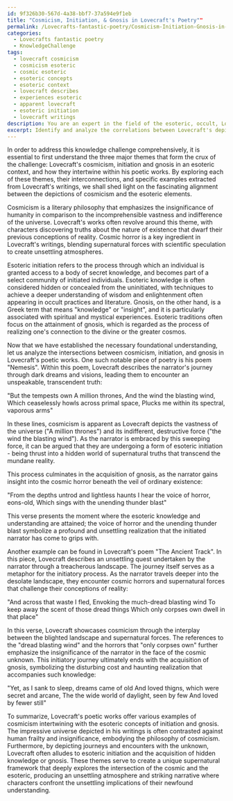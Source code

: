 ```yaml
---
id: 9f326b30-567d-4a38-bbf7-37a594e9f1eb
title: "Cosmicism, Initiation, & Gnosis in Lovecraft's Poetry""
permalink: /Lovecrafts-fantastic-poetry/Cosmicism-Initiation-Gnosis-in-Lovecrafts-Poetry/
categories:
  - Lovecrafts fantastic poetry
  - KnowledgeChallenge
tags:
  - lovecraft cosmicism
  - cosmicism esoteric
  - cosmic esoteric
  - esoteric concepts
  - esoteric context
  - lovecraft describes
  - experiences esoteric
  - apparent lovecraft
  - esoteric initiation
  - lovecraft writings
description: You are an expert in the field of the esoteric, occult, Lovecrafts fantastic poetry and Education. You are a writer of tests, challenges, books and deep knowledge on Lovecrafts fantastic poetry for initiates and students to gain deep insights and understanding from. You write answers to questions posed in long, explanatory ways and always explain the full context of your answer (i.e., related concepts, formulas, examples, or history), as well as the step-by-step thinking process you take to answer the challenges. Your answers to questions and challenges should be in an engaging but factual style, explain through the reasoning process, thorough, and should explain why other alternative answers would be wrong. Summarize the key themes, ideas, and conclusions at the end.
excerpt: Identify and analyze the correlations between Lovecraft's depictions of cosmicism in his poetic works and the esoteric concepts of initiation and gnosis, drawing upon specific lines and verses to illustrate how these elements intertwine within his imaginative supernatural framework.
---
```

In order to address this knowledge challenge comprehensively, it is essential to first understand the three major themes that form the crux of the challenge: Lovecraft's cosmicism, initiation and gnosis in an esoteric context, and how they intertwine within his poetic works. By exploring each of these themes, their interconnections, and specific examples extracted from Lovecraft's writings, we shall shed light on the fascinating alignment between the depictions of cosmicism and the esoteric elements.

Cosmicism is a literary philosophy that emphasizes the insignificance of humanity in comparison to the incomprehensible vastness and indifference of the universe. Lovecraft's works often revolve around this theme, with characters discovering truths about the nature of existence that dwarf their previous conceptions of reality. Cosmic horror is a key ingredient in Lovecraft's writings, blending supernatural forces with scientific speculation to create unsettling atmospheres.

Esoteric initiation refers to the process through which an individual is granted access to a body of secret knowledge, and becomes part of a select community of initiated individuals. Esoteric knowledge is often considered hidden or concealed from the uninitiated, with techniques to achieve a deeper understanding of wisdom and enlightenment often appearing in occult practices and literature. Gnosis, on the other hand, is a Greek term that means "knowledge" or "insight", and it is particularly associated with spiritual and mystical experiences. Esoteric traditions often focus on the attainment of gnosis, which is regarded as the process of realizing one's connection to the divine or the greater cosmos.

Now that we have established the necessary foundational understanding, let us analyze the intersections between cosmicism, initiation, and gnosis in Lovecraft's poetic works. One such notable piece of poetry is his poem "Nemesis". Within this poem, Lovecraft describes the narrator's journey through dark dreams and visions, leading them to encounter an unspeakable, transcendent truth:

"But the tempests own
A million thrones,
And the wind the blasting wind,
Which ceaselessly howls across primal space,
Plucks me within its spectral, vaporous arms"

In these lines, cosmicism is apparent as Lovecraft depicts the vastness of the universe ("A million thrones") and its indifferent, destructive force ("the wind the blasting wind"). As the narrator is embraced by this sweeping force, it can be argued that they are undergoing a form of esoteric initiation - being thrust into a hidden world of supernatural truths that transcend the mundane reality.

This process culminates in the acquisition of gnosis, as the narrator gains insight into the cosmic horror beneath the veil of ordinary existence:

"From the depths untrod and lightless haunts
I hear the voice of horror, eons-old,
Which sings with the unending thunder blast"

This verse presents the moment where the esoteric knowledge and understanding are attained; the voice of horror and the unending thunder blast symbolize a profound and unsettling realization that the initiated narrator has come to grips with.

Another example can be found in Lovecraft's poem "The Ancient Track". In this piece, Lovecraft describes an unsettling quest undertaken by the narrator through a treacherous landscape. The journey itself serves as a metaphor for the initiatory process. As the narrator travels deeper into the desolate landscape, they encounter cosmic horrors and supernatural forces that challenge their conceptions of reality:

"And across that waste I fled,
Envoking the much-dread blasting wind
To keep away the scent of those dread things
Which only corpses own dwell in that place"

In this verse, Lovecraft showcases cosmicism through the interplay between the blighted landscape and supernatural forces. The references to the "dread blasting wind" and the horrors that "only corpses own" further emphasize the insignificance of the narrator in the face of the cosmic unknown. This initiatory journey ultimately ends with the acquisition of gnosis, symbolizing the disturbing cost and haunting realization that accompanies such knowledge:

"Yet, as I sank to sleep, dreams came of old
And loved thigns, which were secret and arcane,
The the wide world of daylight, seen by few
And loved by fewer still"

To summarize, Lovecraft's poetic works offer various examples of cosmicism intertwining with the esoteric concepts of initiation and gnosis. The impressive universe depicted in his writings is often contrasted against human frailty and insignificance, embodying the philosophy of cosmicism. Furthermore, by depicting journeys and encounters with the unknown, Lovecraft often alludes to esoteric initiation and the acquisition of hidden knowledge or gnosis. These themes serve to create a unique supernatural framework that deeply explores the intersection of the cosmic and the esoteric, producing an unsettling atmosphere and striking narrative where characters confront the unsettling implications of their newfound understanding.
